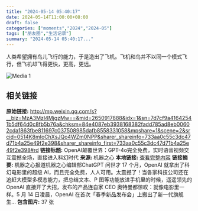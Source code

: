 ```yaml
---
title: "2024-05-14 05:40:17"
date: 2024-05-14T11:00:00+08:00
draft: false
categories: ["moments","2024","2024-05"]
tags: ["朋友圈","生活记录"]
summary: "2024-05-14 05:40:17..."
---
```


人类希望拥有鸟儿飞行的能力，于是造出了飞机。飞机和鸟并不以同一个模式飞行，但飞机却飞得更快，更高，更远。

![Media 1](/Moments/photos/2024-05-14/202405140540170.jpg)

## 相关链接

**原始链接:** http://mp.weixin.qq.com/s?__biz=MzA3MzI4MjgzMw==&mid=2650917888&idx=1&sn=7d7cf9a41642541b5df64d0c8fb5b76a&chksm=84e4087eb3938168382fadd785ad8eb00602cda1863fbe811697c037508985dafb8558331058&mpshare=1&scene=2&srcid=0514K8mIoChXsJQo4WZm0NPP&sharer_shareinfo=733aa0c55c3dc47d71b4a25e49f2e398&sharer_shareinfo_first=733aa0c55c3dc47d71b4a25e49f2e398#rd
**链接标题:** OpenAI颠覆世界：GPT-4o完全免费，实时语音视频交互震撼全场，直接进入科幻时代
**来源:** 机器之心
**本地链接:** [查看完整内容](/link_content/2024/05/2024-05-14-1/link_content/)
**链接摘要:** 机器之心报道机器之心编辑部ChatGPT 问世才 17 个月，OpenAI 就拿出了科幻电影里的超级 AI，而且完全免费，人人可用。太震撼了！当各家科技公司还在追赶大模型多模态能力，把总结文本、P 图等功能放进手机里的时候，遥遥领先的 OpenAI 直接开了大招，发布的产品连自家 CEO 奥特曼都惊叹：就像电影里一样。5 月 14 日凌晨，OpenAI 在首次「春季新品发布会」上搬出了新一代旗舰生...
**包含图片:** 37 张


